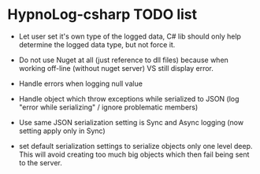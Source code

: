 HypnoLog-csharp TODO list
================================

- Let user set it's own type of the logged data, C# lib should only help
  determine the logged data type, but not force it.

- Do not use Nuget at all (just reference to dll files) because when working off-line (without nuget server) VS still display error.
- Handle errors when logging null value
- Handle object which throw exceptions while serialized to JSON (log "error while serializing" / ignore problematic members)
- Use same JSON serialization setting is Sync and Async logging (now setting apply only in Sync)
- set default serialization settings to serialize objects only one level deep.
  This will avoid creating too much big objects which then fail being sent to
  the server.




